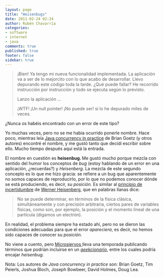 ```yaml
---
layout: page
title: "Heisenbugs"
date: 2011-02-24 02:24
author: Rubén Chavarría
categories: 
- software
- internet
- java
comments: true
published: true
footer: false
sidebar: true
---
```


<blockquote>¡Bien! Ya tengo mi nueva funcionalidad implementada. La aplicación va a ser de lo mejorcito con lo que acabo de desarrollar. Llevo depurando este código toda la tarde. ¿Qué puede fallar? He recorrido instrucción por instrucción y todo se ejecuta según lo previsto.

Lanzo la aplicación ...

¡WTF! ¡Un null pointer! ¡No puede ser! si lo he depurado miles de veces.</blockquote>

¿Nunca os habéis encontrado con un error de este tipo?

<!-- more -->

Yo muchas veces, pero no se me había ocurrido ponerle nombre. Hace poco, mientras leía <a href="http://www.amazon.com/Java-Concurrency-Practice-Brian-Goetz/dp/0321349601">Java concurrency in practice</a> de Brian Goetz (y otros autores) encontré el nombre, y me gustó tanto que decidí escribir sobre ello. Mucho tiempo después aquí está la entrada.

El nombre en cuestión es <strong>heisenbug. </strong>Me gustó mucho porque mezcla con sentido del humor los conceptos de <em>bug</em> (estoy hablando de un error en una aplicación, ¿recuerdas?) y <em> Heisenberg</em>. La mezcla de este segundo concepto es lo que me hizo gracia: se refiere a un bug que aparentemente no somos capaces de reproducirlo, por lo que no podemos conocer dónde se está produciendo, es decir, su <em>posición. </em>Es similar al <a title="principio de incertidumbre" href="http://es.wikipedia.org/wiki/Relaci%C3%B3n_de_indeterminaci%C3%B3n_de_Heisenberg">principio de incertidumbre</a> de <a title="Werner Heisenberg" href="http://es.wikipedia.org/wiki/Werner_Heisenberg">Werner Heisenberg</a>, que en palabras llanas dice:
<blockquote>No se puede determinar, en términos de la física clásica, simultáneamente y con precisión arbitraria, ciertos pares de variables físicas, como son, por ejemplo, la posición y el momento lineal de una partícula (digamos un electrón).</blockquote>
En realidad, el problema siempre ha estado ahí, pero no se dieron las condiciones adecuadas para que el error <em>apareciera</em>, es decir, no hemos sido capaces de conocer su <em>posición</em>.

No viene a cuento, pero <a href="http://www.microsiervos.com">Microsiervos </a>lleva una temporada publicando términos que podrían incluirse en un <em><a href="http://www.microsiervos.com/archivo/microciervadas-varias/geekccionario-04.html">geekcionario</a></em>, entre los cuales podría encajar <em>heisenbug.</em>

Nota: Los autores de <em>Java concurrency in practice</em> son: Brian Goetz, Tim Peierls, Joshua Bloch, Joseph Bowbeer, David Holmes, Doug Lea.